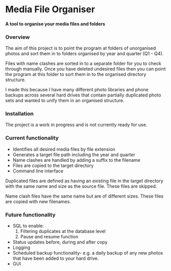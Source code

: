 # Media File Organiser
#### A tool to organise your media files and folders

### Overview

The aim of this project is to point the program at folders of unorganised photos and sort them in to folders organised by year and quarter (Q1 - Q4).

Files with name clashes are sorted in to a separate folder for you to check through manually. Once you have deleted undesired files then you can point the program at this folder to sort them in to the organised directory structure.

I made this because I have many different photo libraries and phone backups across several hard drives that contain partially duplicated photo sets and wanted to unify them in an organised structure.

### Installation

The project is a work in progress and is not currently ready for use.

### Current functionality
- Identifies all desired media files by file extension
- Generates a target file path including the year and quarter
- Name clashes are handled by adding a suffix to the filename
- Files are copied to the target directory
- Command line interface

Duplicated files are defined as having an existing file in the target directory with the same name and size as the source file. These files are skipped.

Name clash files have the same name but are of different sizes. These files are copied with new filenames.

### Future functionality
- SQL to enable:
  1. Filtering duplicates at the database level
  2. Pause and resume function
- Status updates before, during and after copy
- Logging
- Scheduled backup functionality- e.g. a daily backup of any new photos that have been added to your hard drive.
- GUI